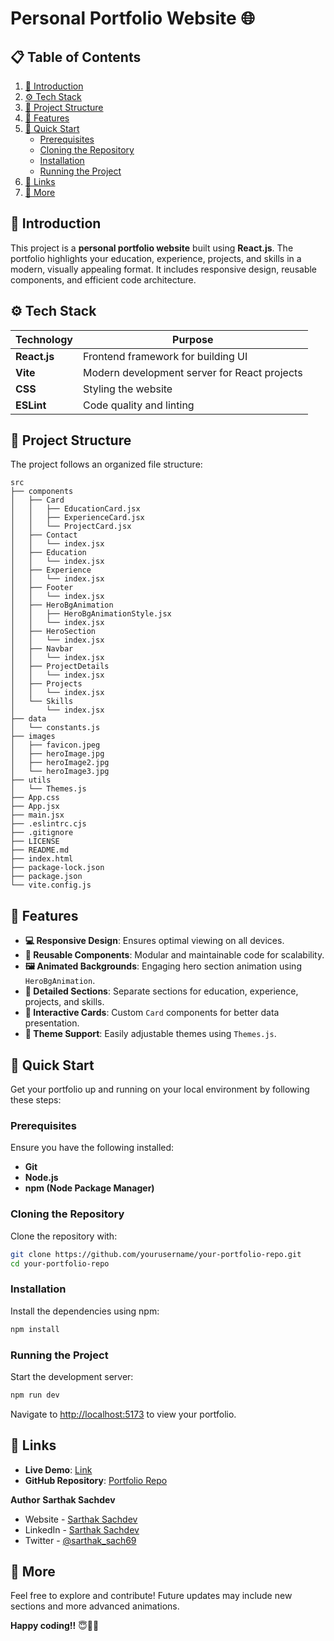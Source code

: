 # Personal Portfolio Website 🌐

## 📋 Table of Contents
1. [🤖 Introduction](#-introduction)
2. [⚙️ Tech Stack](#%EF%B8%8F-tech-stack)
3. [📂 Project Structure](#-project-structure)
4. [🔋 Features](#-features)
5. [🤸 Quick Start](#-quick-start)
   - [Prerequisites](#prerequisites)
   - [Cloning the Repository](#cloning-the-repository)
   - [Installation](#installation)
   - [Running the Project](#running-the-project)
7. [🔗 Links](#-links)
8. [🚀 More](#-more)

## 🤖 Introduction
This project is a **personal portfolio website** built using **React.js**. The portfolio highlights your education, experience, projects, and skills in a modern, visually appealing format. It includes responsive design, reusable components, and efficient code architecture.

## ⚙️ Tech Stack
| Technology         | Purpose                                      |
|--------------------|----------------------------------------------|
| **React.js**       | Frontend framework for building UI           |
| **Vite**           | Modern development server for React projects |
| **CSS**            | Styling the website                          |
| **ESLint**         | Code quality and linting                     |

## 📂 Project Structure
The project follows an organized file structure:

```
src
├── components
│   ├── Card
│   │   ├── EducationCard.jsx
│   │   ├── ExperienceCard.jsx
│   │   └── ProjectCard.jsx
│   ├── Contact
│   │   └── index.jsx
│   ├── Education
│   │   └── index.jsx
│   ├── Experience
│   │   └── index.jsx
│   ├── Footer
│   │   └── index.jsx
│   ├── HeroBgAnimation
│   │   ├── HeroBgAnimationStyle.jsx
│   │   └── index.jsx
│   ├── HeroSection
│   │   └── index.jsx
│   ├── Navbar
│   │   └── index.jsx
│   ├── ProjectDetails
│   │   └── index.jsx
│   ├── Projects
│   │   └── index.jsx
│   └── Skills
│       └── index.jsx
├── data
│   └── constants.js
├── images
│   ├── favicon.jpeg
│   ├── heroImage.jpg
│   ├── heroImage2.jpg
│   └── heroImage3.jpg
├── utils
│   └── Themes.js
├── App.css
├── App.jsx
├── main.jsx
├── .eslintrc.cjs
├── .gitignore
├── LICENSE
├── README.md
├── index.html
├── package-lock.json
├── package.json
└── vite.config.js
```

## 🔋 Features
- **💻 Responsive Design**: Ensures optimal viewing on all devices.
- **🔄 Reusable Components**: Modular and maintainable code for scalability.
- **🖼️ Animated Backgrounds**: Engaging hero section animation using `HeroBgAnimation`.
- **📝 Detailed Sections**: Separate sections for education, experience, projects, and skills.
- **📇 Interactive Cards**: Custom `Card` components for better data presentation.
- **🎨 Theme Support**: Easily adjustable themes using `Themes.js`.

## 🤸 Quick Start
Get your portfolio up and running on your local environment by following these steps:

### Prerequisites
Ensure you have the following installed:
- **Git**
- **Node.js**
- **npm (Node Package Manager)**

### Cloning the Repository
Clone the repository with:
```bash
git clone https://github.com/yourusername/your-portfolio-repo.git
cd your-portfolio-repo
```

### Installation
Install the dependencies using npm:
```bash
npm install
```

### Running the Project
Start the development server:
```bash
npm run dev
```
Navigate to [http://localhost:5173](http://localhost:5173) to view your portfolio.

## 🔗 Links
- **Live Demo**: [Link](https://itsmesarthak.netlify.app/)
- **GitHub Repository**: [Portfolio Repo](https://github.com/SartHak-0-Sach/ReactJS-portfolio-website)

**Author**
<b><strong>Sarthak Sachdev</strong></b>
- Website - [Sarthak Sachdev](https://itsmesarthak.netlify.app/)
- LinkedIn - [Sarthak Sachdev](https://www.linkedin.com/in/sarthak2004/)
- Twitter - [@sarthak_sach69](https://www.twitter.com/sarthak_sach69)

## 🚀 More
Feel free to explore and contribute! Future updates may include new sections and more advanced animations.

**Happy coding!!** 😇👍🏻
